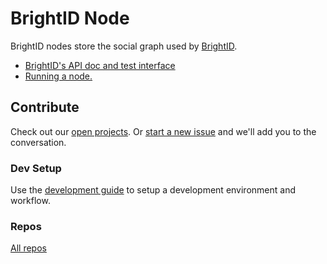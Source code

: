 # BrightID Node

BrightID nodes store the social graph used by [BrightID](https://github.com/BrightID/BrightID).

* [BrightID's API doc and test interface](https://app.swaggerhub.com/apis/brightid/brightid/1.0.0#/default/)
* [Running a node.](https://github.com/BrightID/BrightID-Node/wiki/Installation-Guide)

## Contribute

Check out our [open projects](https://github.com/BrightID/BrightID-Node/projects).  Or [start a new issue](https://github.com/BrightID/BrightID-Node/issues) and we'll add you to the conversation.

### Dev Setup

Use the [development guide](https://github.com/BrightID/BrightID-Node/wiki/Development-Guide) to setup a development environment and workflow.

### Repos
[All repos](https://github.com/BrightID)
